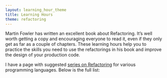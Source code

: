 ```yaml
---
layout: learning_hour_theme
title: Learning Hours
theme: refactoring
---
```


Martin Fowler has written an excellent book about Refactoring. It’s well worth getting a copy and encouraging everyone to read it, even if they only get as far as a couple of chapters. These learning hours help you to practice the skills you need to use the refactorings in his book and improve the design of your production code.

I have a page with suggested [series on Refactoring](series/refactoring.html) for various programming languages. Below is the full list:

